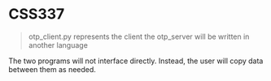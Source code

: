 # CSS337

> otp_client.py represents the client
> the otp_server will be written in another language

The two programs will not interface directly. Instead, the user will copy data
between them as needed.
